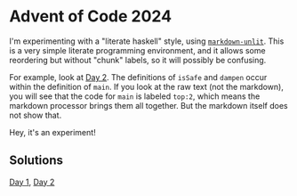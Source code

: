 # Advent of Code 2024

I'm experimenting with a "literate haskell" style, using
[`markdown-unlit`](https://github.com/sol/markdown-unlit).  This is a very
simple literate programming environment, and it allows some reordering but
without "chunk" labels, so it will possibly be confusing.

For example, look at [Day 2](day02.md). The definitions of `isSafe` and `dampen`
occur within the definition of `main`. If you look at the raw text (not the
markdown), you will see that the code for `main` is labeled `top:2`, which
means the markdown processor brings them all together. But the markdown itself
does not show that.

Hey, it's an experiment!

## Solutions

[Day 1](day01.md),
[Day 2](day02.md)
